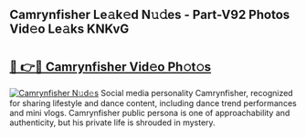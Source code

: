 ## Camrynfisher Le𝚊k𝚎d N𝚞𝚍es - Part-V92 Photos Vid𝚎o Le𝚊ks KNKvG

# <h2><a href="http://fbftlng.evod.top/?m=Camrynfisher">🔗 👉🔴 Camrynfisher Vid𝚎o Ph𝚘t𝚘s</a></h2>

[![Camrynfisher N𝚞d𝚎s](https://i.imgur.com/8V9OHl7.gif)](http://fbftlng.evod.top/?m=Camrynfisher)
Social media personality Camrynfisher, recognized for sharing lifestyle and dance content, including dance trend performances and mini vlogs. Camrynfisher public persona is one of approachability and authenticity, but his private life is shrouded in mystery. 
